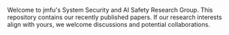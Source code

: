 Welcome to jmfu's System Security and AI Safety Research Group. This repository contains our recently published papers. 
If our research interests align with yours, we welcome discussions and potential collaborations.
